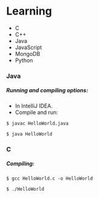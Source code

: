 # Learning

* C
* C++
* Java
* JavaScript
* MongoDB
* Python

### Java

##### Running and compiling options:
* In IntelliJ IDEA.
* Compile and run:
```
$ javac HelloWorld.java
```
```
$ java HelloWorld
```

### C

##### Compiling:
```
$ gcc HelloWorld.c -o HelloWorld
```
```
$ ./HelloWorld
```

